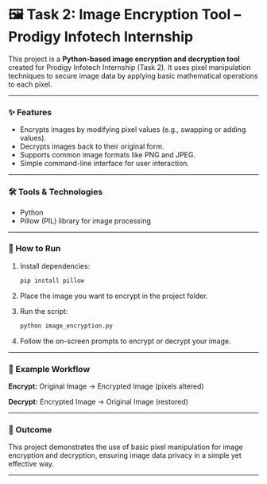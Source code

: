 
# 🖼️ Task 2: Image Encryption Tool – Prodigy Infotech Internship

This project is a **Python-based image encryption and decryption tool** created for Prodigy Infotech Internship (Task 2). It uses pixel manipulation techniques to secure image data by applying basic mathematical operations to each pixel.

---

### ✨ Features

* Encrypts images by modifying pixel values (e.g., swapping or adding values).
* Decrypts images back to their original form.
* Supports common image formats like PNG and JPEG.
* Simple command-line interface for user interaction.

---

### 🛠️ Tools & Technologies

* Python
* Pillow (PIL) library for image processing

---

### 🚀 How to Run

1. Install dependencies:

   ```bash
   pip install pillow
   ```
2. Place the image you want to encrypt in the project folder.
3. Run the script:

   ```bash
   python image_encryption.py
   ```
4. Follow the on-screen prompts to encrypt or decrypt your image.

---

### 📌 Example Workflow

**Encrypt:**
Original Image → Encrypted Image (pixels altered)

**Decrypt:**
Encrypted Image → Original Image (restored)

---

### 🎯 Outcome

This project demonstrates the use of basic pixel manipulation for image encryption and decryption, ensuring image data privacy in a simple yet effective way.

---
